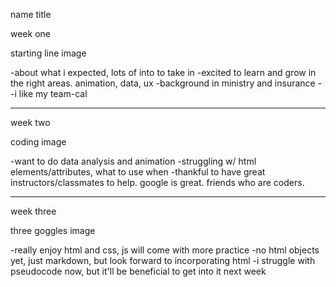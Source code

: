 name
title

week one

starting line image

-about what i expected, lots of into to take in
-excited to learn and grow in the right areas. animation, data, ux
-background in ministry and insurance
--i like my team-cal

---

week two

coding image

-want to do data analysis and animation
-struggling w/ html elements/attributes, what to use when
-thankful to have great instructors/classmates to help. google is great. friends who are coders.

---

week three

three goggles image

-really enjoy html and css, js will come with more practice
-no html objects yet, just markdown, but look forward to incorporating html
-i struggle with pseudocode now, but it'll be beneficial to get into it next week